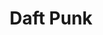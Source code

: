 ---
title: "Daft Punk"
summary: "Daft Punk were a French electronic music duo formed in 1993 by and . Bangalter and de Homem-Christo were previously in the rock band with . After Brancowitz left the group to join his brother's band, , the remaining duo formed Daft Punk. On February 22, 2021, it was announced that they had disbanded for unknown reasons."
image: "daft-punk.jpg"
apple_music_artist_url: "None"
---